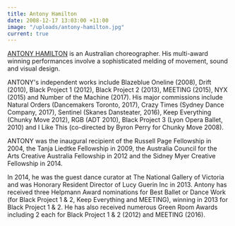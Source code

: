 ```yaml
---
title: Antony Hamilton
date: 2008-12-17 13:03:00 +11:00
image: "/uploads/antony-hamilton.jpg"
current: true
---
```


[ANTONY HAMILTON](http://antonyhamiltonprojects.com/home.html) is an Australian choreographer. His multi-award winning performances involve a sophisticated melding of movement, sound and visual design.

ANTONY's independent works include Blazeblue Oneline (2008), Drift (2010), Black Project 1 (2012), Black Project 2 (2013), MEETING (2015), NYX (2015) and Number of the Machine (2017). His major commissions include Natural Orders (Dancemakers Toronto, 2017), Crazy Times (Sydney Dance Company, 2017), Sentinel (Skanes Dansteater, 2016), Keep Everything (Chunky Move 2012), RGB (ADT 2010), Black Project 3 (Lyon Opera Ballet, 2010) and I Like This (co-directed by Byron Perry for Chunky Move 2008).

ANTONY was the inaugural recipient of the Russell Page Fellowship in 2004, the Tanja Liedtke Fellowship in 2009, the Australia Council for the Arts Creative Australia Fellowship in 2012 and the Sidney Myer Creative Fellowship in 2014. 

In 2014, he was the guest dance curator at The National Gallery of Victoria and was Honorary Resident Director of Lucy Guerin Inc in 2013. Antony has received three Helpmann Award nominations for Best Ballet or Dance Work (for Black Project 1 & 2, Keep Everything and MEETING), winning in 2013 for Black Project 1 & 2. He has also received numerous Green Room Awards including 2 each for Black Project 1 & 2 (2012) and MEETING (2016). 